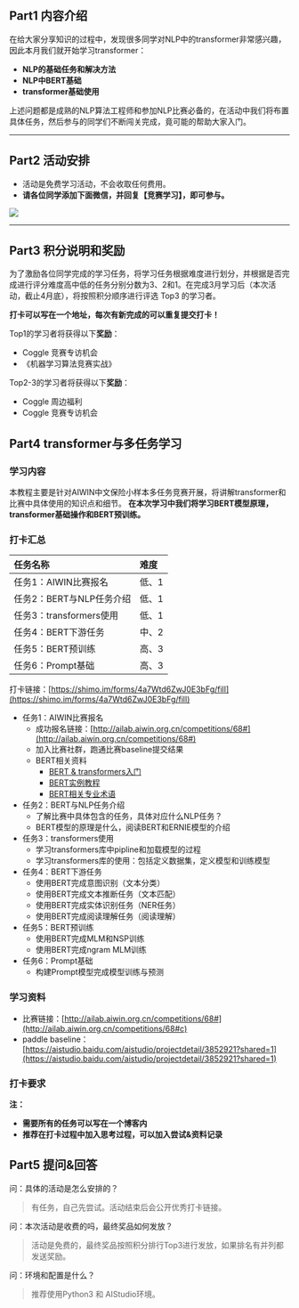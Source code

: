 <!-- Coggle 30 Days of ML（22年5月） -->
<!-- 30天入门数据竞赛 -->
<!-- 2022-04-20 -->
<!-- <a target="_blank" href="https://www.zhihu.com/people/ashui233/">阿水</a>, <a target="_blank" href="https://www.zhihu.com/people/wang-he-13-93">鱼遇雨欲语与余</a>-->
<!-- <a href="https://coggle.club/blog/30days-of-ml-202201">学习资料</a>##<a href="https://shimo.im/forms/vZyk3Pvmc7kvAskG/fill">打卡链接</a> -->


## Part1 内容介绍

在给大家分享知识的过程中，发现很多同学对NLP中的transformer非常感兴趣，因此本月我们就开始学习transformer：

* **NLP的基础任务和解决方法**
* **NLP中BERT基础**
* **transformer基础使用**

上述问题都是成熟的NLP算法工程师和参加NLP比赛必备的，在活动中我们将布置具体任务，然后参与的同学们不断闯关完成，竟可能的帮助大家入门。

---


## Part2 活动安排

* 活动是免费学习活动，不会收取任何费用。
* **请各位同学添加下面微信，并回复【竞赛学习】，即可参与。**

![](https://cdn.coggle.club/coggle666_qrcode.png)

---

## Part3 积分说明和奖励

为了激励各位同学完成的学习任务，将学习任务根据难度进行划分，并根据是否完成进行评分难度高中低的任务分别分数为3、2和1。在完成3月学习后（本次活动，截止4月底），将按照积分顺序进行评选 Top3 的学习者。

**打卡可以写在一个地址，每次有新完成的可以重复提交打卡！**

Top1的学习者将获得以下**奖励**：
* Coggle 竞赛专访机会
* 《机器学习算法竞赛实战》


Top2-3的学习者将获得以下**奖励**：
* Coggle 周边福利
* Coggle 竞赛专访机会


## Part4 transformer与多任务学习

### 学习内容

本教程主要是针对AIWIN中文保险小样本多任务竞赛开展，将讲解transformer和比赛中具体使用的知识点和细节。 **在本次学习中我们将学习BERT模型原理，transformer基础操作和BERT预训练。**

### 打卡汇总

| 任务名称                       | 难度  |
| :----------------------------- | :---- |
| 任务1：AIWIN比赛报名        | 低、1 |
| 任务2：BERT与NLP任务介绍        | 低、1 |
| 任务3：transformers使用      | 低、1 |
| 任务4：BERT下游任务             | 中、2 |
| 任务5：BERT预训练       | 高、3 |
| 任务6：Prompt基础       | 高、3 |

打卡链接：[https://shimo.im/forms/4a7Wtd6ZwJ0E3bFg/fill](https://shimo.im/forms/4a7Wtd6ZwJ0E3bFg/fill)

- 任务1：AIWIN比赛报名
    - 成功报名链接：[http://ailab.aiwin.org.cn/competitions/68#](http://ailab.aiwin.org.cn/competitions/68#)
    - 加入比赛社群，跑通比赛baseline提交结果
    - BERT相关资料
        - [BERT & transformers入门](https://huggingface.co/transformers/v3.0.2/quicktour.html)
        - [BERT实例教程](https://github.com/datawhalechina/competition-baseline/tree/master/tutorial/bert)
        - [BERT相关专业术语](https://huggingface.co/transformers/v3.0.2/glossary.html)
- 任务2：BERT与NLP任务介绍
    - 了解比赛中具体包含的任务，具体对应什么NLP任务？
    - BERT模型的原理是什么，阅读BERT和ERNIE模型的介绍
- 任务3：transformers使用 
    - 学习transformers库中pipline和加载模型的过程
    - 学习transformers库的使用：包括定义数据集，定义模型和训练模型
- 任务4：BERT下游任务
    - 使用BERT完成意图识别（文本分类）
    - 使用BERT完成文本推断任务（文本匹配）
    - 使用BERT完成实体识别任务（NER任务）
    - 使用BERT完成阅读理解任务（阅读理解）
- 任务5：BERT预训练
    - 使用BERT完成MLM和NSP训练
    - 使用BERT完成ngram MLM训练
- 任务6：Prompt基础
    - 构建Prompt模型完成模型训练与预测

### 学习资料

- 比赛链接：[http://ailab.aiwin.org.cn/competitions/68#](http://ailab.aiwin.org.cn/competitions/68#c)
- paddle baseline：[https://aistudio.baidu.com/aistudio/projectdetail/3852921?shared=1](https://aistudio.baidu.com/aistudio/projectdetail/3852921?shared=1)

### 打卡要求

**注：**

* **需要所有的任务可以写在一个博客内**
* **推荐在打卡过程中加入思考过程，可以加入尝试&资料记录**


## Part5 提问&回答

问：具体的活动是怎么安排的？

>有任务，自己先尝试。活动结束后会公开优秀打卡链接。

问：本次活动是收费的吗，最终奖品如何发放？

>活动是免费的，最终奖品按照积分排行Top3进行发放，如果排名有并列都发送奖励。

问：环境和配置是什么？

> 推荐使用Python3 和 AIStudio环境。